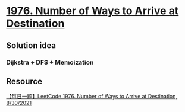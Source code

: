 # [1976. Number of Ways to Arrive at Destination](https://leetcode.com/problems/number-of-ways-to-arrive-at-destination/description/)

## Solution idea

### Dijkstra + DFS + Memoization

## Resource
[【每日一题】LeetCode 1976. Number of Ways to Arrive at Destination, 8/30/2021](https://www.youtube.com/watch?v=pbxO6LaQQjw&ab_channel=HuifengGuan)